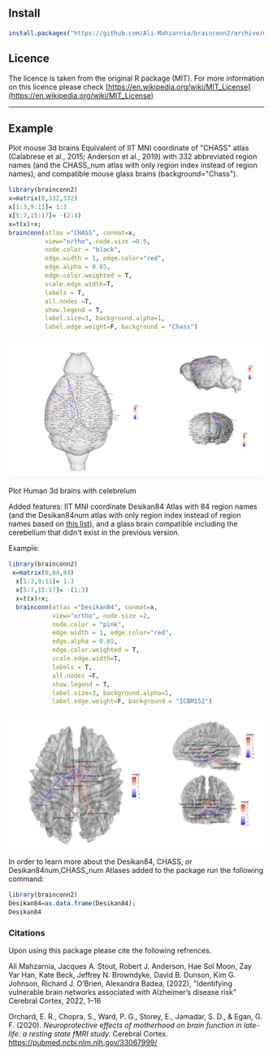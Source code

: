 ## Install  
```R
install.packages("https://github.com/Ali-Mahzarnia/brainconn2/archive/master.tar.gz", repos = NULL, type="source")
```

## Licence

The licence is taken from the original R package (MIT). For more information on this licence please check [https://en.wikipedia.org/wiki/MIT_License](https://en.wikipedia.org/wiki/MIT_License)


****



## Example

Plot mouse 3d brains 
Equivalent of IIT MNI coordinate of "CHASS" atlas (Calabrese et al., 2015; Anderson et al., 2019) with 332 abbreviated region names (and the CHASS_num atlas with only region index instead of region names), and compatible mouse glass brains (background="Chass").

```R
library(brainconn2)
x=matrix(0,332,332)
x[1:3,9:11]= 1:3
x[5:7,15:17]= -(2:4)
x=t(x)+x; 
brainconn(atlas ="CHASS", conmat=x, 
          view="ortho", node.size =0.5, 
          node.color = "black", 
          edge.width = 1, edge.color="red", 
          edge.alpha = 0.65,
          edge.color.weighted = T,
          scale.edge.width=T,
          labels = T,
          all.nodes =T, 
          show.legend = T, 
          label.size=3, background.alpha=1, 
          label.edge.weight=F, background = "Chass")  
          
```

![](https://github.com/Ali-Mahzarnia/brainconn2/raw/main/temp2.png)



Plot Human 3d brains with celebrelum

Added features: IIT MNI coordinate Desikan84 Atlas with 84 region names (and the Desikan84num atlas with only region index instead of region names based on [this list](https://github.com/Ali-Mahzarnia/atlasindex/blob/main/atlasindex.csv)), and a glass brain compatible including the cerebellum that didn't exist in the previous version.


Example:

```R
library(brainconn2)
 x=matrix(0,84,84)
  x[1:3,9:11]= 1:3
  x[5:7,15:17]= -(1:3)
  x=t(x)+x; 
  brainconn(atlas ="Desikan84", conmat=x, 
            view="ortho", node.size =2, 
            node.color = "pink", 
            edge.width = 1, edge.color="red", 
            edge.alpha = 0.65,
            edge.color.weighted = T,
            scale.edge.width=T,
            labels = T,
            all.nodes =F, 
            show.legend = T, 
            label.size=3, background.alpha=1, 
            label.edge.weight=F, background = "ICBM152")  
          
```

![](https://github.com/Ali-Mahzarnia/brainconn2/raw/main/temp.png)



In order to learn more about the Desikan84, CHASS, or Desikan84num,CHASS_num  Atlases added to the package run the following command:
```R
library(brainconn2)
Desikan84=as.data.frame(Desikan84);
Desikan84
```

### Citations
Upon using this package please cite the following refrences.

Ali Mahzarnia, Jacques A. Stout, Robert J. Anderson, Hae Sol Moon, Zay Yar Han, Kate Beck, Jeffrey N. Browndyke,
David B. Dunson, Kim G. Johnson, Richard J. O’Brien, Alexandra Badea, (2022), "Identifying vulnerable brain networks associated with
Alzheimer’s disease risk" Cerebral Cortex, 2022, 1–16

Orchard, E. R., Chopra, S., Ward, P. G., Storey, E., Jamadar, S. D., & Egan, G. F. (2020). *Neuroprotective effects of motherhood on brain function in late-life: a resting state fMRI study.* Cerebral Cortex. \
https://pubmed.ncbi.nlm.nih.gov/33067999/

 
